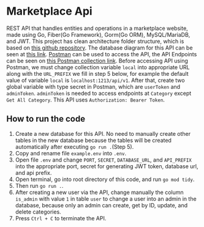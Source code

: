 # Marketplace Api
REST API that handles entities and operations in a marketplace website, made using Go, Fiber(Go Framework), Gorm(Go ORM), MySQL/MariaDB, and JWT.
This project has clean architecture folder structure, which is based on [this github repository](https://github.com/bxcodec/go-clean-arch). The database diagram for this API can be seen at [this link](https://drive.google.com/file/d/1GPkRrlSdIww3BnxKaPDkcjue4Q5G79v-/view?usp=sharing). [Postman](https://www.postman.com/) can be used to access the API, the API Endpoints can be seen on [this Postman collection link](https://www.postman.com/vickonovianto/workspace/public-workspace/collection/457088-a5eccf56-e002-4483-b5fc-b29169cc9208?action=share&creator=457088). Before accessing API using Postman, we must change collection variable `local` into appropriate URL along with the `URL_PREFIX` we fill in step 5 below, for example the default value of variable `local` is `localhost:1213/api/v1`. After that, create two global variable with type secret in Postman, which are `userToken` and `adminToken`. `adminToken` is needed to access endpoints at `Category` except `Get All Category`. This API uses `Authorization: Bearer Token`.

## How to run the code
1. Create a new database for this API. No need to manually create other tables in the new database because the tables will be created automatically after executing `go run .`(Step 5).
2. Copy and rename file `example.env` into `.env`.
3. Open file `.env` and change `PORT`, `SECRET`, `DATABASE_URL`, and `API_PREFIX` into the appropriate port, secret for generating JWT token, database url, and api prefix.
4. Open terminal, go into root directory of this code, and run `go mod tidy`.
5. Then run `go run .`.
6. After creating a new user via the API, change manually the column `is_admin` with value `1` in table `user` to change a user into an admin in the database, because only an admin can create, get by ID, update, and delete categories. 
6. Press `Ctrl + C` to terminate the API.